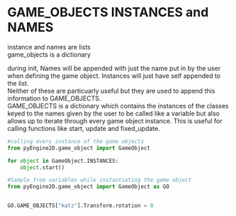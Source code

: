 # GAME_OBJECTS INSTANCES and NAMES

instance and names are lists <br />
game_objects is a dictionary <br />

during init, Names will be appended with just the name put in by the user when defining the game object.
Instances will just have self appended to the list.  <br />
Neither of these are particuarly useful but they are used to append this information to GAME_OBJECTS. <br />
GAME_OBJECTS is a dictionary which contains the instances of the classes keyed to the names given by the user to be called like a variable but also allows up to iterate through every game object instance. This is useful for calling functions like start, update and fixed_update. 

```python
#calling every instance of the game objects
from pyEngine2D.game_object import GameObject

for object in GameObject.INSTANCES:
    object.start()
```

```python
#Sample from variables while instantiating the game object
from pyEngine2D.game_object import GameObject as GO


GO.GAME_OBJECTS["katz"].Transform.rotation = 0
```